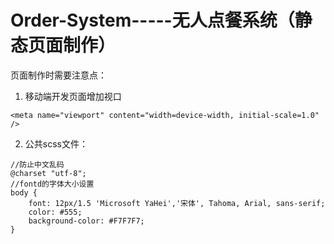 # Order-System-----无人点餐系统（静态页面制作）
页面制作时需要注意点：
1. 移动端开发页面增加视口
```
<meta name="viewport" content="width=device-width, initial-scale=1.0" />
```
2. 公共scss文件：
```
//防止中文乱码
@charset "utf-8";
//fontd的字体大小设置
body {
    font: 12px/1.5 'Microsoft YaHei','宋体', Tahoma, Arial, sans-serif;
    color: #555;
    background-color: #F7F7F7;
}
```
